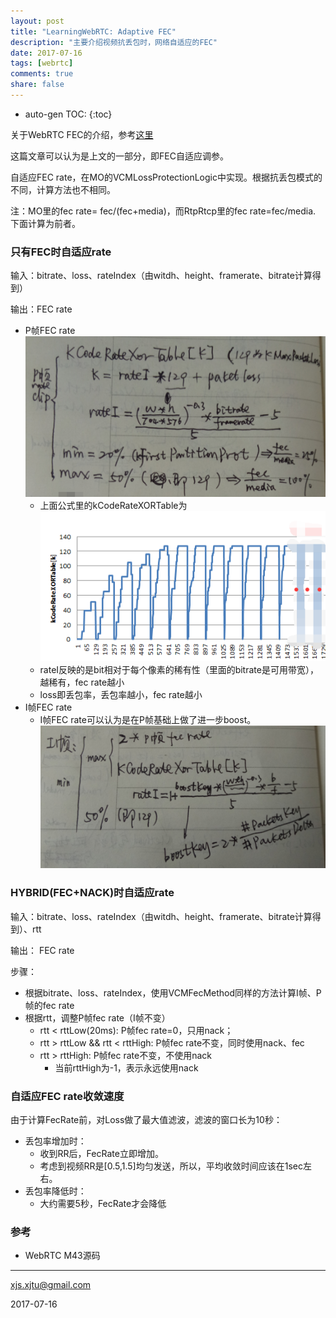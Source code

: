 ```yaml
---
layout: post
title: "LearningWebRTC: Adaptive FEC"
description: "主要介绍视频抗丢包时，网络自适应的FEC"
date: 2017-07-16
tags: [webrtc]
comments: true
share: false
---
```


* auto-gen TOC:
{:toc}

关于WebRTC FEC的介绍，参考[这里](xxxx)

这篇文章可以认为是上文的一部分，即FEC自适应调参。

自适应FEC rate，在MO的VCMLossProtectionLogic中实现。根据抗丢包模式的不同，计算方法也不相同。

注：MO里的fec rate= fec/(fec+media)，而RtpRtcp里的fec rate=fec/media. 下面计算为前者。

### 只有FEC时自适应rate

输入：bitrate、loss、rateIndex（由witdh、height、framerate、bitrate计算得到）

输出：FEC rate

 * P帧FEC rate
![fec_ratep](/images/LearningWebRTC/fec_rate_p.png)
   * 上面公式里的kCodeRateXORTable为
![fec_rate_table](/images/LearningWebRTC/fec_rate_table.png)
   * rateI反映的是bit相对于每个像素的稀有性（里面的bitrate是可用带宽），越稀有，fec rate越小
   * loss即丢包率，丢包率越小，fec rate越小
 * I帧FEC rate
   * I帧FEC rate可以认为是在P帧基础上做了进一步boost。
![fec_rate_i](/images/LearningWebRTC/fec_rate_i.png)


### HYBRID(FEC+NACK)时自适应rate

输入：bitrate、loss、rateIndex（由witdh、height、framerate、bitrate计算得到）、rtt

输出： FEC rate

步骤：
 * 根据bitrate、loss、rateIndex，使用VCMFecMethod同样的方法计算I帧、P帧的fec rate
 * 根据rtt，调整P帧fec rate（I帧不变）
   * rtt < rttLow(20ms): P帧fec rate=0，只用nack；
   * rtt > rttLow && rtt < rttHigh: P帧fec rate不变，同时使用nack、fec
   * rtt > rttHigh: P帧fec rate不变，不使用nack
     * 当前rttHigh为-1，表示永远使用nack

### 自适应FEC rate收敛速度

由于计算FecRate前，对Loss做了最大值滤波，滤波的窗口长为10秒：
 * 丢包率增加时：
   * 收到RR后，FecRate立即增加。
   * 考虑到视频RR是[0.5,1.5]均匀发送，所以，平均收敛时间应该在1sec左右。
 * 丢包率降低时：
   * 大约需要5秒，FecRate才会降低

### 参考
 * WebRTC M43源码

----
xjs.xjtu@gmail.com

2017-07-16












